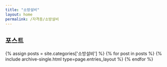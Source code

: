 ```yaml
---
title: "소방설비"
layout: home
permalink: /자격증/소방설비
---
```


## 포스트
{% assign posts = site.categories['소방설비'] %}
{% for post in posts %} {% include archive-single.html type=page.entries_layout %} {% endfor %}

